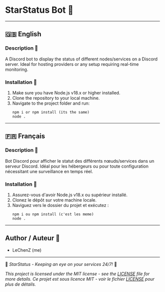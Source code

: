 
# StarStatus Bot 🌟

---

## 🇬🇧 English

### Description 📝

A Discord bot to display the status of different nodes/services on a Discord server. Ideal for hosting providers or any setup requiring real-time monitoring.

### Installation 💽

1. Make sure you have Node.js v18.x or higher installed.
2. Clone the repository to your local machine.
3. Navigate to the project folder and run:
   ```
   npm i or npm install (its the same)
   node .
   ```

---

## 🇫🇷 Français

### Description 📝

Bot Discord pour afficher le statut des différents nœuds/services dans un serveur Discord. Idéal pour les hébergeurs ou pour toute configuration nécessitant une surveillance en temps réel.

### Installation 💽

1. Assurez-vous d'avoir Node.js v18.x ou supérieur installé.
2. Clonez le dépôt sur votre machine locale.
3. Naviguez vers le dossier du projet et exécutez :
   ```
   npm i ou npm install (c'est les meme)
   node .
   ```

---

## Author / Auteur 👤

- LeChenZ (me)

---

🌟 *StarStatus - Keeping an eye on your services 24/7!* 🌟

*This project is licensed under the MIT license - see the [LICENSE](LICENSE) file for more details.*
*Ce projet est sous licence MIT - voir le fichier [LICENSE](LICENSE) pour plus de détails.*
